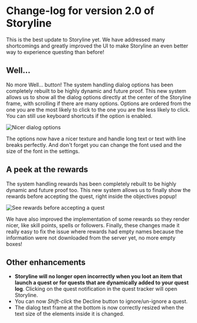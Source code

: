 # Change-log for version 2.0 of Storyline

This is the best update to Storyline yet. We have addressed many shortcomings and greatly improved the UI to make Storyline an even better way to experience questing than before!

## Well…

No more Well… button! The system handling dialog options has been completely rebuilt to be highly dynamic and future proof. This new system allows us to show all the dialog options directly at the center of the Storyline frame, with scrolling if there are many options. Options are ordered from the one you are the most likely to click to the one you are the less likely to click. You can still use keyboard shortcuts if the option is enabled.

![Nicer dialog options](https://totalrp3.info/documentation/changelogs/storyline_2_0_dialog_options.jpg)

The options now have a nicer texture and handle long text or text with line breaks perfectly. And don't forget you can change the font used and the size of the font in the settings.

## A peek at the rewards

The system handling rewards has been completely rebuilt to be highly dynamic and future proof too. This new system allows us to finally show the rewards before accepting the quest, right inside the objectives popup!

![See rewards before accepting a quest](https://totalrp3.info/documentation/changelogs/storyline_2_0_rewards_peek.jpg)

We have also improved the implementation of some rewards so they render nicer, like skill points, spells or followers. Finally, these changes made it really easy to fix the issue where rewards had empty names because the information were not downloaded from the server yet, no more empty boxes!

## Other enhancements

- **Storyline will no longer open incorrectly when you loot an item that launch a quest or for quests that are dynamically added to your quest log**. Clicking on the quest notification in the quest tracker will open Storyline.
- You can now *Shift-click* the Decline button to ignore/un-ignore a quest.
- The dialog text frame at the bottom is now correctly resized when the text size of the elements inside it is changed.
